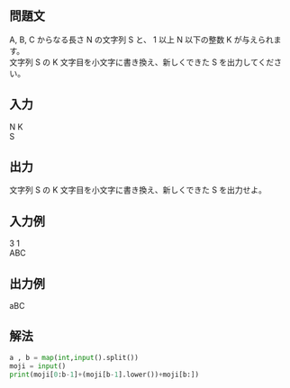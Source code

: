 ## 問題文
A, B, C からなる長さ 
N の文字列 
S と、
1 以上 
N 以下の整数 
K が与えられます。  
文字列 
S の 
K 文字目を小文字に書き換え、新しくできた 
S を出力してください。
## 入力
N K  
S
## 出力
文字列 
S の 
K 文字目を小文字に書き換え、新しくできた 
S を出力せよ。
## 入力例
3 1  
ABC
## 出力例
aBC
## 解法

```python
a , b = map(int,input().split())
moji = input()
print(moji[0:b-1]+(moji[b-1].lower())+moji[b:])